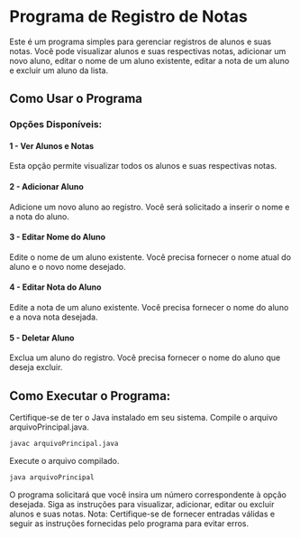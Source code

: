 # Programa de Registro de Notas

Este é um programa simples para gerenciar registros de alunos e suas notas. Você pode visualizar alunos e suas respectivas notas, adicionar um novo aluno, editar o nome de um aluno existente, editar a nota de um aluno e excluir um aluno da lista.

## Como Usar o Programa

### Opções Disponíveis:

#### 1 - Ver Alunos e Notas
Esta opção permite visualizar todos os alunos e suas respectivas notas.

#### 2 - Adicionar Aluno
Adicione um novo aluno ao registro. Você será solicitado a inserir o nome e a nota do aluno.

#### 3 - Editar Nome do Aluno
Edite o nome de um aluno existente. Você precisa fornecer o nome atual do aluno e o novo nome desejado.

#### 4 - Editar Nota do Aluno
Edite a nota de um aluno existente. Você precisa fornecer o nome do aluno e a nova nota desejada.

#### 5 - Deletar Aluno
Exclua um aluno do registro. Você precisa fornecer o nome do aluno que deseja excluir.

## Como Executar o Programa:
Certifique-se de ter o Java instalado em seu sistema.
Compile o arquivo arquivoPrincipal.java.
```bash
javac arquivoPrincipal.java
```
Execute o arquivo compilado.
```bash
java arquivoPrincipal
```
O programa solicitará que você insira um número correspondente à opção desejada. Siga as instruções para visualizar, adicionar, editar ou excluir alunos e suas notas.
Nota: Certifique-se de fornecer entradas válidas e seguir as instruções fornecidas pelo programa para evitar erros.
